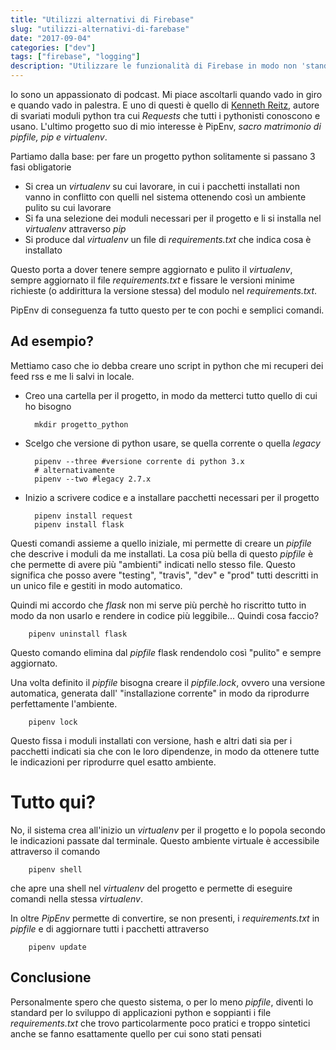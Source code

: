 ```yaml
---
title: "Utilizzi alternativi di Firebase"
slug: "utilizzi-alternativi-di-farebase"
date: "2017-09-04"
categories: ["dev"]
tags: ["firebase", "logging"]
description: "Utilizzare le funzionalità di Firebase in modo non 'standard'"
---
```


Io sono un appassionato di podcast. Mi piace ascoltarli quando vado in giro e quando vado in palestra. E uno di questi è quello di [Kenneth Reitz](https://www.kennethreitz.org/), autore di svariati moduli python tra cui _Requests_ che tutti i pythonisti conoscono e usano. 
L'ultimo progetto suo di mio interesse è PipEnv, _sacro matrimonio di pipfile, pip e virtualenv_.

Partiamo dalla base: per fare un progetto python solitamente si passano 3 fasi obligatorie

* Si crea un _virtualenv_ su cui lavorare, in cui i pacchetti installati non vanno in conflitto con quelli nel sistema ottenendo così un ambiente pulito su cui lavorare
* Si fa una selezione dei moduli necessari per il progetto e li si installa nel _virtualenv_ attraverso _pip_
* Si produce dal _virtualenv_ un file di _requirements.txt_ che indica cosa è installato 

Questo porta a dover tenere sempre aggiornato e pulito il _virtualenv_, sempre aggiornato il file _requirements.txt_ e fissare le versioni minime richieste (o addirittura la versione stessa) del modulo nel _requirements.txt_.

PipEnv di conseguenza fa tutto questo per te con pochi e semplici comandi.

## Ad esempio?
Mettiamo caso che io debba creare uno script in python che mi recuperi dei feed rss e me li salvi in locale. 

* Creo una cartella per il progetto, in modo da metterci tutto quello di cui ho bisogno
    
        mkdir progetto_python

* Scelgo che versione di python usare, se quella corrente o quella _legacy_

        pipenv --three #versione corrente di python 3.x
        # alternativamente
        pipenv --two #legacy 2.7.x

* Inizio a scrivere codice e a installare pacchetti necessari per il progetto

        pipenv install request
        pipenv install flask

Questi comandi assieme a quello iniziale, mi permette di creare un _pipfile_ che descrive i moduli da me installati. La cosa più bella di questo _pipfile_ è che permette di avere più "ambienti" indicati nello stesso file. Questo significa che posso avere "testing", "travis", "dev" e "prod" tutti descritti in un unico file e gestiti in modo automatico.

Quindi mi accordo che  _flask_ non mi serve più perchè ho riscritto tutto in modo da non usarlo e rendere in codice più leggibile... Quindi cosa faccio?

        pipenv uninstall flask

Questo comando elimina dal _pipfile_ flask rendendolo così "pulito" e sempre aggiornato.

Una volta definito il _pipfile_ bisogna creare il _pipfile.lock_, ovvero una versione automatica, generata dall' "installazione corrente" in modo da riprodurre perfettamente l'ambiente.
        
        pipenv lock
        
Questo fissa i moduli installati con versione, hash e altri dati sia per i pacchetti indicati sia che con le loro dipendenze, in modo da ottenere tutte le indicazioni per riprodurre quel esatto ambiente.

# Tutto qui?
No, il sistema crea all'inizio un _virtualenv_ per il progetto e lo popola secondo le indicazioni passate dal terminale. 
Questo ambiente virtuale è accessibile attraverso il comando 

        pipenv shell
        
che apre una shell nel _virtualenv_ del progetto e permette di eseguire comandi nella stessa _virtualenv_.

In oltre _PipEnv_ permette di convertire, se non presenti, i _requirements.txt_ in _pipfile_ e di aggiornare tutti i pacchetti attraverso

        pipenv update

## Conclusione
Personalmente spero che questo sistema, o per lo meno _pipfile_, diventi lo standard per lo sviluppo di applicazioni python e soppianti i file _requirements.txt_ che trovo particolarmente poco pratici e troppo sintetici anche se fanno esattamente quello per cui sono stati pensati
